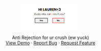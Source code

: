 <div align="center">
  <a href="https://kenzueee.github.io/hands-for-filipinos/">
    <img src="img/readme-2.png" alt="Logo" height="80">
  </a>

  <p align="center">
    Anti Rejection for ur crush (ew yuck)
    <br />
    <a href="https://kenzueee.github.io/personal-portfolio2/">View Demo</a>
    ·
    <a href="https://github.com/kenzueee/personal-portfolio2/issues">Report Bug</a>
    ·
    <a href="https://github.com/kenzueee/personal-portfolio2/issues">Request Feature</a>
  </p>
</div>
